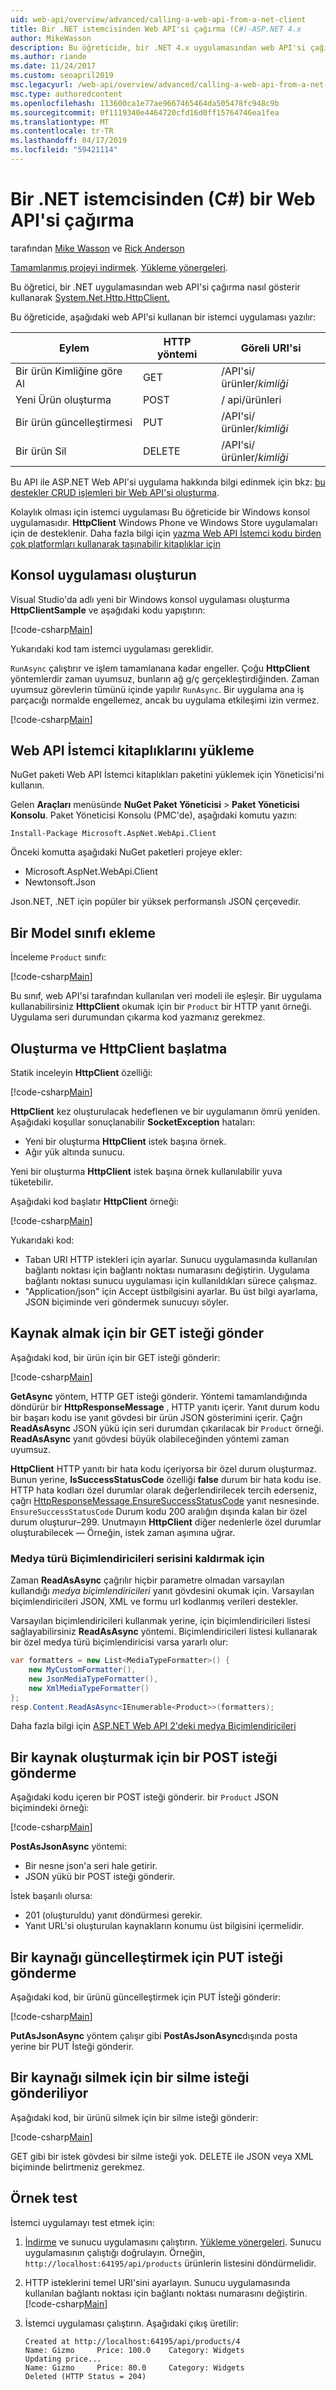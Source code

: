 ```yaml
---
uid: web-api/overview/advanced/calling-a-web-api-from-a-net-client
title: Bir .NET istemcisinden Web API'si çağırma (C#)-ASP.NET 4.x
author: MikeWasson
description: Bu öğreticide, bir .NET 4.x uygulamasından web API'si çağırma işlemi gösterilmektedir.
ms.author: riande
ms.date: 11/24/2017
ms.custom: seoapril2019
msc.legacyurl: /web-api/overview/advanced/calling-a-web-api-from-a-net-client
msc.type: authoredcontent
ms.openlocfilehash: 113600ca1e77ae9667465464da505478fc948c9b
ms.sourcegitcommit: 0f1119340e4464720cfd16d0ff15764746ea1fea
ms.translationtype: MT
ms.contentlocale: tr-TR
ms.lasthandoff: 04/17/2019
ms.locfileid: "59421114"
---
```

# <a name="call-a-web-api-from-a-net-client-c"></a>Bir .NET istemcisinden (C#) bir Web API'si çağırma

tarafından [Mike Wasson](https://github.com/MikeWasson) ve [Rick Anderson](https://twitter.com/RickAndMSFT)

[Tamamlanmış projeyi indirmek](https://github.com/aspnet/AspNetDocs/tree/master/aspnet/web-api/overview/advanced/calling-a-web-api-from-a-net-client/sample). [Yükleme yönergeleri](/aspnet/core/tutorials/#how-to-download-a-sample). 

Bu öğretici, bir .NET uygulamasından web API'si çağırma nasıl gösterir kullanarak [System.Net.Http.HttpClient.](https://msdn.microsoft.com/library/system.net.http.httpclient(v=vs.110).aspx)

Bu öğreticide, aşağıdaki web API'si kullanan bir istemci uygulaması yazılır:

| Eylem | HTTP yöntemi | Göreli URI'si |
| --- | --- | --- |
| Bir ürün Kimliğine göre Al | GET | /API'si/ürünler/*kimliği* |
| Yeni Ürün oluşturma | POST | / api/ürünleri |
| Bir ürün güncelleştirmesi | PUT | /API'si/ürünler/*kimliği* |
| Bir ürün Sil | DELETE | /API'si/ürünler/*kimliği* |

Bu API ile ASP.NET Web API'si uygulama hakkında bilgi edinmek için bkz: [bu destekler CRUD işlemleri bir Web API'si oluşturma](xref:web-api/overview/getting-started-with-aspnet-web-api/tutorial-your-first-web-api
).

Kolaylık olması için istemci uygulaması Bu öğreticide bir Windows konsol uygulamasıdır. **HttpClient** Windows Phone ve Windows Store uygulamaları için de desteklenir. Daha fazla bilgi için [yazma Web API İstemci kodu birden çok platformları kullanarak taşınabilir kitaplıklar için](https://blogs.msdn.com/b/webdev/archive/2013/07/19/writing-web-api-client-code-for-multiple-platforms-using-portable-libraries.aspx)

<a id="CreateConsoleApp"></a>
## <a name="create-the-console-application"></a>Konsol uygulaması oluşturun

Visual Studio'da adlı yeni bir Windows konsol uygulaması oluşturma **HttpClientSample** ve aşağıdaki kodu yapıştırın:

[!code-csharp[Main](calling-a-web-api-from-a-net-client/sample/client/Program.cs?name=snippet_all)]

Yukarıdaki kod tam istemci uygulaması gereklidir.

`RunAsync` çalıştırır ve işlem tamamlanana kadar engeller. Çoğu **HttpClient** yöntemlerdir zaman uyumsuz, bunların ağ g/ç gerçekleştirdiğinden. Zaman uyumsuz görevlerin tümünü içinde yapılır `RunAsync`. Bir uygulama ana iş parçacığı normalde engellemez, ancak bu uygulama etkileşimi izin vermez.

[!code-csharp[Main](calling-a-web-api-from-a-net-client/sample/client/Program.cs?name=snippet_run)]

<a id="InstallClientLib"></a>
## <a name="install-the-web-api-client-libraries"></a>Web API İstemci kitaplıklarını yükleme

NuGet paketi Web API İstemci kitaplıkları paketini yüklemek için Yöneticisi'ni kullanın.

Gelen **Araçları** menüsünde **NuGet Paket Yöneticisi** > **Paket Yöneticisi Konsolu**. Paket Yöneticisi Konsolu (PMC'de), aşağıdaki komutu yazın:

`Install-Package Microsoft.AspNet.WebApi.Client`

Önceki komutta aşağıdaki NuGet paketleri projeye ekler:

* Microsoft.AspNet.WebApi.Client
* Newtonsoft.Json

Json.NET, .NET için popüler bir yüksek performanslı JSON çerçevedir.

<a id="AddModelClass"></a>
## <a name="add-a-model-class"></a>Bir Model sınıfı ekleme

İnceleme `Product` sınıfı:

[!code-csharp[Main](calling-a-web-api-from-a-net-client/sample/client/Program.cs?name=snippet_prod)]

Bu sınıf, web API'si tarafından kullanılan veri modeli ile eşleşir. Bir uygulama kullanabilirsiniz **HttpClient** okumak için bir `Product` bir HTTP yanıt örneği. Uygulama seri durumundan çıkarma kod yazmanız gerekmez.

<a id="InitClient"></a>
## <a name="create-and-initialize-httpclient"></a>Oluşturma ve HttpClient başlatma

Statik inceleyin **HttpClient** özelliği:

[!code-csharp[Main](calling-a-web-api-from-a-net-client/sample/client/Program.cs?name=snippet_HttpClient)]

**HttpClient** kez oluşturulacak hedeflenen ve bir uygulamanın ömrü yeniden. Aşağıdaki koşullar sonuçlanabilir **SocketException** hataları:

* Yeni bir oluşturma **HttpClient** istek başına örnek.
* Ağır yük altında sunucu.

Yeni bir oluşturma **HttpClient** istek başına örnek kullanılabilir yuva tüketebilir.

Aşağıdaki kod başlatır **HttpClient** örneği:

[!code-csharp[Main](calling-a-web-api-from-a-net-client/sample/client/Program.cs?name=snippet5)]

Yukarıdaki kod:

* Taban URI HTTP istekleri için ayarlar. Sunucu uygulamasında kullanılan bağlantı noktası için bağlantı noktası numarasını değiştirin. Uygulama bağlantı noktası sunucu uygulaması için kullanıldıkları sürece çalışmaz.
* "Application/json" için Accept üstbilgisini ayarlar. Bu üst bilgi ayarlama, JSON biçiminde veri göndermek sunucuyı söyler.

<a id="GettingResource"></a>
## <a name="send-a-get-request-to-retrieve-a-resource"></a>Kaynak almak için bir GET isteği gönder

Aşağıdaki kod, bir ürün için bir GET isteği gönderir:

[!code-csharp[Main](calling-a-web-api-from-a-net-client/sample/client/Program.cs?name=snippet_GetProductAsync)]

**GetAsync** yöntem, HTTP GET isteği gönderir. Yöntemi tamamlandığında döndürür bir **HttpResponseMessage** , HTTP yanıtı içerir. Yanıt durum kodu bir başarı kodu ise yanıt gövdesi bir ürün JSON gösterimini içerir. Çağrı **ReadAsAsync** JSON yükü için seri durumdan çıkarılacak bir `Product` örneği. **ReadAsAsync** yanıt gövdesi büyük olabileceğinden yöntemi zaman uyumsuz.

**HttpClient** HTTP yanıtı bir hata kodu içeriyorsa bir özel durum oluşturmaz. Bunun yerine, **IsSuccessStatusCode** özelliği **false** durum bir hata kodu ise. HTTP hata kodları özel durumlar olarak değerlendirilecek tercih ederseniz, çağrı [HttpResponseMessage.EnsureSuccessStatusCode](https://msdn.microsoft.com/library/system.net.http.httpresponsemessage.ensuresuccessstatuscode(v=vs.110).aspx) yanıt nesnesinde. `EnsureSuccessStatusCode` Durum kodu 200 aralığın dışında kalan bir özel durum oluşturur&ndash;299. Unutmayın **HttpClient** diğer nedenlerle özel durumlar oluşturabilecek &mdash; Örneğin, istek zaman aşımına uğrar.

<a id="MediaTypeFormatters"></a>
### <a name="media-type-formatters-to-deserialize"></a>Medya türü Biçimlendiricileri serisini kaldırmak için

Zaman **ReadAsAsync** çağrılır hiçbir parametre olmadan varsayılan kullandığı *medya biçimlendiricileri* yanıt gövdesini okumak için. Varsayılan biçimlendiricileri JSON, XML ve formu url kodlanmış verileri destekler.

Varsayılan biçimlendiricileri kullanmak yerine, için biçimlendiricileri listesi sağlayabilirsiniz **ReadAsAsync** yöntemi.  Biçimlendiricileri listesi kullanarak bir özel medya türü biçimlendiricisi varsa yararlı olur:

```csharp
var formatters = new List<MediaTypeFormatter>() {
    new MyCustomFormatter(),
    new JsonMediaTypeFormatter(),
    new XmlMediaTypeFormatter()
};
resp.Content.ReadAsAsync<IEnumerable<Product>>(formatters);
```

Daha fazla bilgi için [ASP.NET Web API 2'deki medya Biçimlendiricileri](../formats-and-model-binding/media-formatters.md)

## <a name="sending-a-post-request-to-create-a-resource"></a>Bir kaynak oluşturmak için bir POST isteği gönderme

Aşağıdaki kodu içeren bir POST isteği gönderir. bir `Product` JSON biçimindeki örneği:

[!code-csharp[Main](calling-a-web-api-from-a-net-client/sample/client/Program.cs?name=snippet_CreateProductAsync)]

**PostAsJsonAsync** yöntemi:

* Bir nesne json'a seri hale getirir.
* JSON yükü bir POST isteği gönderir.

İstek başarılı olursa:

* 201 (oluşturuldu) yanıt döndürmesi gerekir.
* Yanıt URL'si oluşturulan kaynakların konumu üst bilgisini içermelidir.

<a id="PuttingResource"></a>
## <a name="sending-a-put-request-to-update-a-resource"></a>Bir kaynağı güncelleştirmek için PUT isteği gönderme

Aşağıdaki kod, bir ürünü güncelleştirmek için PUT İsteği gönderir:

[!code-csharp[Main](calling-a-web-api-from-a-net-client/sample/client/Program.cs?name=snippet_UpdateProductAsync)]

**PutAsJsonAsync** yöntem çalışır gibi **PostAsJsonAsync**dışında posta yerine bir PUT İsteği gönderir.

<a id="DeletingResource"></a>
## <a name="sending-a-delete-request-to-delete-a-resource"></a>Bir kaynağı silmek için bir silme isteği gönderiliyor

Aşağıdaki kod, bir ürünü silmek için bir silme isteği gönderir:

[!code-csharp[Main](calling-a-web-api-from-a-net-client/sample/client/Program.cs?name=snippet_DeleteProductAsync)]

GET gibi bir istek gövdesi bir silme isteği yok. DELETE ile JSON veya XML biçiminde belirtmeniz gerekmez.

## <a name="test-the-sample"></a>Örnek test

İstemci uygulamayı test etmek için:

1. [İndirme](https://github.com/aspnet/AspNetDocs/tree/master/aspnet/web-api/overview/advanced/calling-a-web-api-from-a-net-client/sample/server) ve sunucu uygulamasını çalıştırın. [Yükleme yönergeleri](/aspnet/core/tutorials/#how-to-download-a-sample). Sunucu uygulamasının çalıştığı doğrulayın. Örneğin, `http://localhost:64195/api/products` ürünlerin listesini döndürmelidir.
2. HTTP isteklerini temel URI'sini ayarlayın. Sunucu uygulamasında kullanılan bağlantı noktası için bağlantı noktası numarasını değiştirin.
    [!code-csharp[Main](calling-a-web-api-from-a-net-client/sample/client/Program.cs?name=snippet5&highlight=2)]

3. İstemci uygulaması çalıştırın. Aşağıdaki çıkış üretilir:

   ```console
   Created at http://localhost:64195/api/products/4
   Name: Gizmo     Price: 100.0    Category: Widgets
   Updating price...
   Name: Gizmo     Price: 80.0     Category: Widgets
   Deleted (HTTP Status = 204)
   ```
